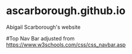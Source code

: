 # ascarborough.github.io
Abigail Scarborough's website


#Top Nav Bar
adjusted from https://www.w3schools.com/css/css_navbar.asp
